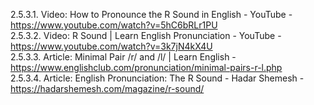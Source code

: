 2.5.3.1. Video: How to Pronounce the R Sound in English - YouTube - https://www.youtube.com/watch?v=5hC6bRLr1PU  
2.5.3.2. Video: R Sound | Learn English Pronunciation - YouTube - https://www.youtube.com/watch?v=3k7jN4kX4U  
2.5.3.3. Article: Minimal Pair /r/ and /l/ | Learn English - https://www.englishclub.com/pronunciation/minimal-pairs-r-l.php  
2.5.3.4. Article: English Pronunciation: The R Sound - Hadar Shemesh - https://hadarshemesh.com/magazine/r-sound/  

